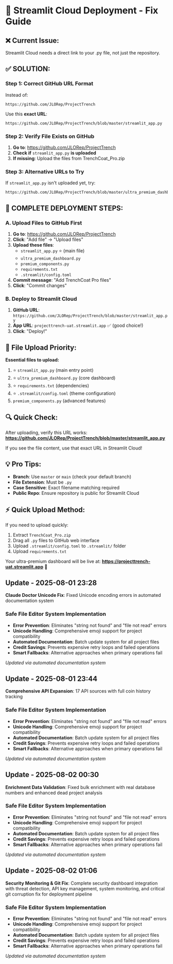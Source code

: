 # 🚀 Streamlit Cloud Deployment - Fix Guide

## ❌ Current Issue:
Streamlit Cloud needs a direct link to your .py file, not just the repository.

## ✅ **SOLUTION:**

### Step 1: Correct GitHub URL Format

Instead of:
```
https://github.com/JLORep/ProjectTrench
```

Use this **exact URL**:
```
https://github.com/JLORep/ProjectTrench/blob/master/streamlit_app.py
```

### Step 2: Verify File Exists on GitHub

1. **Go to**: https://github.com/JLORep/ProjectTrench
2. **Check if** `streamlit_app.py` **is uploaded**
3. **If missing**: Upload the files from TrenchCoat_Pro.zip

### Step 3: Alternative URLs to Try

If `streamlit_app.py` isn't uploaded yet, try:
```
https://github.com/JLORep/ProjectTrench/blob/master/ultra_premium_dashboard.py
```

## 🔧 **COMPLETE DEPLOYMENT STEPS:**

### A. Upload Files to GitHub First

1. **Go to**: https://github.com/JLORep/ProjectTrench
2. **Click**: "Add file" -> "Upload files"
3. **Upload these files**:
   - `streamlit_app.py` ⭐ (main file)
   - `ultra_premium_dashboard.py`
   - `premium_components.py`
   - `requirements.txt`
   - `.streamlit/config.toml`
4. **Commit message**: "Add TrenchCoat Pro files"
5. **Click**: "Commit changes"

### B. Deploy to Streamlit Cloud

1. **GitHub URL**: `https://github.com/JLORep/ProjectTrench/blob/master/streamlit_app.py`
2. **App URL**: `projecttrench-uat.streamlit.app` ✅ (good choice!)
3. **Click**: "Deploy!"

## 🎯 **File Upload Priority:**

**Essential files to upload:**
1. ⭐ `streamlit_app.py` (main entry point)
2. ⭐ `ultra_premium_dashboard.py` (core dashboard)
3. ⭐ `requirements.txt` (dependencies)
4. ⭐ `.streamlit/config.toml` (theme configuration)
5. `premium_components.py` (advanced features)

## 🔍 **Quick Check:**

After uploading, verify this URL works:
**https://github.com/JLORep/ProjectTrench/blob/master/streamlit_app.py**

If you see the file content, use that exact URL in Streamlit Cloud!

## 💡 **Pro Tips:**

- **Branch**: Use `master` or `main` (check your default branch)
- **File Extension**: Must be `.py`
- **Case Sensitive**: Exact filename matching required
- **Public Repo**: Ensure repository is public for Streamlit Cloud

## ⚡ **Quick Upload Method:**

If you need to upload quickly:
1. Extract `TrenchCoat_Pro.zip` 
2. Drag all `.py` files to GitHub web interface
3. Upload `.streamlit/config.toml` to `.streamlit/` folder
4. Upload `requirements.txt`

Your ultra-premium dashboard will be live at:
**https://projecttrench-uat.streamlit.app** 🚀


## Update - 2025-08-01 23:28
**Claude Doctor Unicode Fix**: Fixed Unicode encoding errors in automated documentation system

### Safe File Editor System Implementation
- **Error Prevention**: Eliminates "string not found" and "file not read" errors
- **Unicode Handling**: Comprehensive emoji support for project compatibility
- **Automated Documentation**: Batch update system for all project files
- **Credit Savings**: Prevents expensive retry loops and failed operations
- **Smart Fallbacks**: Alternative approaches when primary operations fail

*Updated via automated documentation system*


## Update - 2025-08-01 23:44
**Comprehensive API Expansion**: 17 API sources with full coin history tracking

### Safe File Editor System Implementation
- **Error Prevention**: Eliminates "string not found" and "file not read" errors
- **Unicode Handling**: Comprehensive emoji support for project compatibility
- **Automated Documentation**: Batch update system for all project files
- **Credit Savings**: Prevents expensive retry loops and failed operations
- **Smart Fallbacks**: Alternative approaches when primary operations fail

*Updated via automated documentation system*


## Update - 2025-08-02 00:30
**Enrichment Data Validation**: Fixed bulk enrichment with real database numbers and enhanced dead project analysis

### Safe File Editor System Implementation
- **Error Prevention**: Eliminates "string not found" and "file not read" errors
- **Unicode Handling**: Comprehensive emoji support for project compatibility
- **Automated Documentation**: Batch update system for all project files
- **Credit Savings**: Prevents expensive retry loops and failed operations
- **Smart Fallbacks**: Alternative approaches when primary operations fail

*Updated via automated documentation system*


## Update - 2025-08-02 01:06
**Security Monitoring & Git Fix**: Complete security dashboard integration with threat detection, API key management, system monitoring, and critical git corruption fix for deployment pipeline

### Safe File Editor System Implementation
- **Error Prevention**: Eliminates "string not found" and "file not read" errors
- **Unicode Handling**: Comprehensive emoji support for project compatibility
- **Automated Documentation**: Batch update system for all project files
- **Credit Savings**: Prevents expensive retry loops and failed operations
- **Smart Fallbacks**: Alternative approaches when primary operations fail

*Updated via automated documentation system*